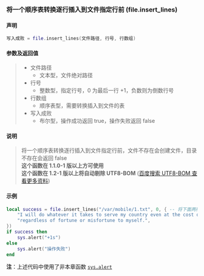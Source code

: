### 将一个顺序表转换逐行插入到文件指定行前 \(**file\.insert\_lines**\)


#### 声明
```lua
写入成败 = file.insert_lines(文件路径, 行号, 行数组)
```


#### 参数及返回值
> - 文件路径
>   - 文本型，文件绝对路径
> - 行号
>   - 整数型，指定行号，0 为最后一行 \+1，负数则为倒数行号
> - 行数组
>   - 顺序表型，需要转换插入到文件的表
> - 写入成败
>   - 布尔型，操作成功返回 true，操作失败返回 false


#### 说明
> 将一个顺序表转换逐行插入到文件指定行前，文件不存在会创建文件，目录不存在会返回 false  
> **这个函数在 1\.1\.0\-1 版以上方可使用**  
> **这个函数在 1\.2\-1 版以上将自动剔除 UTF8\-BOM** ([百度搜索 UTF8-BOM 查看更多资料](https://www.baidu.com/s?wd=UTF8-BOM))  


#### 示例  
```lua
local success = file.insert_lines("/var/mobile/1.txt", 0, { -- 将下面两行字追加到文件末尾
    "I will do whatever it takes to serve my country even at the cost of my own life,",
    "regardless of fortune or misfortune to myself.",
})
if success then
    sys.alert("+1s")
else
    sys.alert("操作失败")
end
```
**注**：上述代码中使用了非本章函数 [`sys.alert`](/Handbook/sys/sys.alert.md)  

